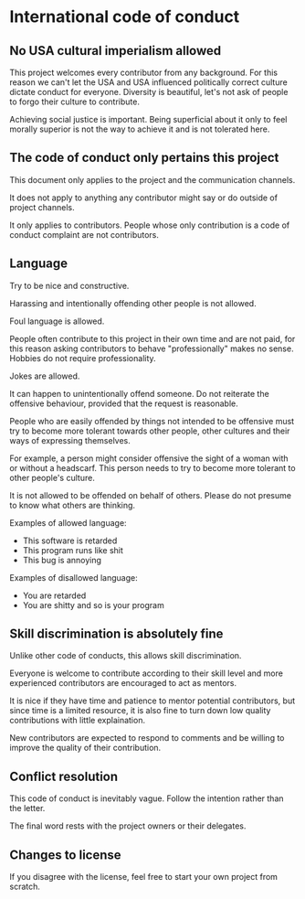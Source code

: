 International code of conduct
=============================

No USA cultural imperialism allowed
-----------------------------------

This project welcomes every contributor from any background. For this reason we can't let the USA and USA influenced politically correct culture dictate conduct for everyone. Diversity is beautiful, let's not ask of people to forgo their culture to contribute.

Achieving social justice is important. Being superficial about it only to feel morally superior is not the way to achieve it and is not tolerated here.


The code of conduct only pertains this project
----------------------------------------------

This document only applies to the project and the communication channels.

It does not apply to anything any contributor might say or do outside of project channels.

It only applies to contributors. People whose only contribution is a code of conduct complaint are not contributors.


Language
--------

Try to be nice and constructive.

Harassing and intentionally offending other people is not allowed.

Foul language is allowed.

People often contribute to this project in their own time and are not paid, for this reason asking contributors to behave "professionally" makes no sense. Hobbies do not require professionality.

Jokes are allowed.

It can happen to unintentionally offend someone. Do not reiterate the offensive behaviour, provided that the request is reasonable.

People who are easily offended by things not intended to be offensive must try to become more tolerant towards other people, other cultures and their ways of expressing themselves.

For example, a person might consider offensive the sight of a woman with or without a headscarf. This person needs to try to become more tolerant to other people's culture.

It is not allowed to be offended on behalf of others. Please do not presume to know what others are thinking.

Examples of allowed language:

* This software is retarded
* This program runs like shit
* This bug is annoying

Examples of disallowed language:

* You are retarded
* You are shitty and so is your program


Skill discrimination is absolutely fine
---------------------------------------

Unlike other code of conducts, this allows skill discrimination.

Everyone is welcome to contribute according to their skill level and more experienced contributors are encouraged to act as mentors.

It is nice if they have time and patience to mentor potential contributors, but since time is a limited resource, it is also fine to turn down low quality contributions with little explaination.

New contributors are expected to respond to comments and be willing to improve the quality of their contribution.

Conflict resolution
-------------------

This code of conduct is inevitably vague. Follow the intention rather than the letter.

The final word rests with the project owners or their delegates.


Changes to license
------------------

If you disagree with the license, feel free to start your own project from scratch.
